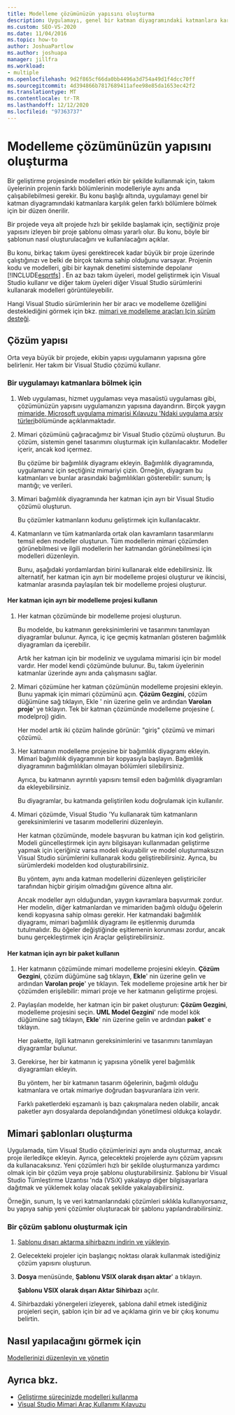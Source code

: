 ```yaml
---
title: Modelleme çözümünüzün yapısını oluşturma
description: Uygulamayı, genel bir katman diyagramındaki katmanlara karşılık gelen farklı bölümlere bölmek için modelleme şeması öğrenin.
ms.custom: SEO-VS-2020
ms.date: 11/04/2016
ms.topic: how-to
author: JoshuaPartlow
ms.author: joshuapa
manager: jillfra
ms.workload:
- multiple
ms.openlocfilehash: 9d2f865cf66da0bb4496a3d754a49d1f4dcc70ff
ms.sourcegitcommit: 4d394866b7817689411afee98e85da1653ec42f2
ms.translationtype: MT
ms.contentlocale: tr-TR
ms.lasthandoff: 12/12/2020
ms.locfileid: "97363737"
---
```

# <a name="structure-your-modeling-solution"></a>Modelleme çözümünüzün yapısını oluşturma

Bir geliştirme projesinde modelleri etkin bir şekilde kullanmak için, takım üyelerinin projenin farklı bölümlerinin modelleriyle aynı anda çalışabilebilmesi gerekir. Bu konu başlığı altında, uygulamayı genel bir katman diyagramındaki katmanlara karşılık gelen farklı bölümlere bölmek için bir düzen önerilir.

Bir projede veya alt projede hızlı bir şekilde başlamak için, seçtiğiniz proje yapısını izleyen bir proje şablonu olması yararlı olur. Bu konu, böyle bir şablonun nasıl oluşturulacağını ve kullanılacağını açıklar.

Bu konu, birkaç takım üyesi gerektirecek kadar büyük bir proje üzerinde çalıştığınızı ve belki de birçok takıma sahip olduğunu varsayar. Projenin kodu ve modelleri, gibi bir kaynak denetimi sisteminde depolanır [!INCLUDE[esprtfs](../code-quality/includes/esprtfs_md.md)] . En az bazı takım üyeleri, model geliştirmek için Visual Studio kullanır ve diğer takım üyeleri diğer Visual Studio sürümlerini kullanarak modelleri görüntüleyebilir.

Hangi Visual Studio sürümlerinin her bir aracı ve modelleme özelliğini desteklediğini görmek için bkz. [mimari ve modelleme araçları Için sürüm desteği](../modeling/what-s-new-for-design-in-visual-studio.md#VersionSupport).

## <a name="solution-structure"></a>Çözüm yapısı

Orta veya büyük bir projede, ekibin yapısı uygulamanın yapısına göre belirlenir. Her takım bir Visual Studio çözümü kullanır.

### <a name="to-divide-an-application-into-layers"></a>Bir uygulamayı katmanlara bölmek için

1. Web uygulaması, hizmet uygulaması veya masaüstü uygulaması gibi, çözümünüzün yapısını uygulamanızın yapısına dayandırın. Birçok yaygın [mimaride, Microsoft uygulama mimarisi Kılavuzu 'Ndaki uygulama arşiv türleri](/previous-versions/msp-n-p/ee658107(v=pandp.10))bölümünde açıklanmaktadır.

2. Mimari çözümünü çağıracağımız bir Visual Studio çözümü oluşturun. Bu çözüm, sistemin genel tasarımını oluşturmak için kullanılacaktır. Modeller içerir, ancak kod içermez.

   Bu çözüme bir bağımlılık diyagramı ekleyin. Bağımlılık diyagramında, uygulamanız için seçtiğiniz mimariyi çizin. Örneğin, diyagram bu katmanları ve bunlar arasındaki bağımlılıkları gösterebilir: sunum; İş mantığı; ve verileri.

4. Mimari bağımlılık diyagramında her katman için ayrı bir Visual Studio çözümü oluşturun.

   Bu çözümler katmanların kodunu geliştirmek için kullanılacaktır.

5. Katmanların ve tüm katmanlarda ortak olan kavramların tasarımlarını temsil eden modeller oluşturun. Tüm modellerin mimari çözümden görünebilmesi ve ilgili modellerin her katmandan görünebilmesi için modelleri düzenleyin.

   Bunu, aşağıdaki yordamlardan birini kullanarak elde edebilirsiniz. İlk alternatif, her katman için ayrı bir modelleme projesi oluşturur ve ikincisi, katmanlar arasında paylaşılan tek bir modelleme projesi oluşturur.

#### <a name="use-a-separate-modeling-project-for-each-layer"></a>Her katman için ayrı bir modelleme projesi kullanın

1. Her katman çözümünde bir modelleme projesi oluşturun.

   Bu modelde, bu katmanın gereksinimlerini ve tasarımını tanımlayan diyagramlar bulunur. Ayrıca, iç içe geçmiş katmanları gösteren bağımlılık diyagramları da içerebilir.

   Artık her katman için bir modeliniz ve uygulama mimarisi için bir model vardır. Her model kendi çözümünde bulunur. Bu, takım üyelerinin katmanlar üzerinde aynı anda çalışmasını sağlar.

2. Mimari çözümüne her katman çözümünün modelleme projesini ekleyin. Bunu yapmak için mimari çözümünü açın. **Çözüm Gezgini**, çözüm düğümüne sağ tıklayın, Ekle ' nin üzerine gelin ve ardından **Varolan proje**' ye tıklayın. Tek bir katman çözümünde modelleme projesine (. modelproj) gidin.

   Her model artık iki çözüm halinde görünür: "giriş" çözümü ve mimari çözümü.

3. Her katmanın modelleme projesine bir bağımlılık diyagramı ekleyin. Mimari bağımlılık diyagramının bir kopyasıyla başlayın. Bağımlılık diyagramının bağımlılıkları olmayan bölümleri silebilirsiniz.

   Ayrıca, bu katmanın ayrıntılı yapısını temsil eden bağımlılık diyagramları da ekleyebilirsiniz.

   Bu diyagramlar, bu katmanda geliştirilen kodu doğrulamak için kullanılır.

4. Mimari çözümde, Visual Studio 'Yu kullanarak tüm katmanların gereksinimlerini ve tasarım modellerini düzenleyin.

   Her katman çözümünde, modele başvuran bu katman için kod geliştirin. Modeli güncelleştirmek için aynı bilgisayarı kullanmadan geliştirme yapmak için içeriğiniz varsa modeli okuyabilir ve model oluşturmaksızın Visual Studio sürümlerini kullanarak kodu geliştirebilirsiniz. Ayrıca, bu sürümlerdeki modelden kod oluşturabilirsiniz.

   Bu yöntem, aynı anda katman modellerini düzenleyen geliştiriciler tarafından hiçbir girişim olmadığını güvence altına alır.

   Ancak modeller ayrı olduğundan, yaygın kavramlara başvurmak zordur. Her modelin, diğer katmanlardan ve mimariden bağımlı olduğu öğelerin kendi kopyasına sahip olması gerekir. Her katmandaki bağımlılık diyagramı, mimari bağımlılık diyagramı ile eşitlenmiş durumda tutulmalıdır. Bu öğeler değiştiğinde eşitlemenin korunması zordur, ancak bunu gerçekleştirmek için Araçlar geliştirebilirsiniz.

#### <a name="use-a-separate-package-for-each-layer"></a>Her katman için ayrı bir paket kullanın

1. Her katmanın çözümünde mimari modelleme projesini ekleyin. **Çözüm Gezgini**, çözüm düğümüne sağ tıklayın, **Ekle**' nin üzerine gelin ve ardından **Varolan proje**' ye tıklayın. Tek modelleme projesine artık her bir çözümden erişilebilir: mimari proje ve her katmanın geliştirme projesi.

2. Paylaşılan modelde, her katman için bir paket oluşturun: **Çözüm Gezgini**, modelleme projesini seçin. **UML Model Gezgini**' nde model kök düğümüne sağ tıklayın, **Ekle**' nin üzerine gelin ve ardından **paket**' e tıklayın.

   Her pakette, ilgili katmanın gereksinimlerini ve tasarımını tanımlayan diyagramlar bulunur.

3. Gerekirse, her bir katmanın iç yapısına yönelik yerel bağımlılık diyagramları ekleyin.

   Bu yöntem, her bir katmanın tasarım öğelerinin, bağımlı olduğu katmanlara ve ortak mimariye doğrudan başvuranlara izin verir.

   Farklı paketlerdeki eşzamanlı iş bazı çakışmalara neden olabilir, ancak paketler ayrı dosyalarda depolandığından yönetilmesi oldukça kolaydır.

## <a name="create-architecture-templates"></a>Mimari şablonları oluşturma

Uygulamada, tüm Visual Studio çözümlerinizi aynı anda oluşturmaz, ancak proje ilerledikçe ekleyin. Ayrıca, gelecekteki projelerde aynı çözüm yapısını da kullanacaksınız. Yeni çözümleri hızlı bir şekilde oluşturmanıza yardımcı olmak için bir çözüm veya proje şablonu oluşturabilirsiniz. Şablonu bir Visual Studio Tümleştirme Uzantısı 'nda (VSıX) yakalayıp diğer bilgisayarlara dağıtmak ve yüklemek kolay olacak şekilde yakalayabilirsiniz.

Örneğin, sunum, Iş ve veri katmanlarındaki çözümleri sıklıkla kullanıyorsanız, bu yapıya sahip yeni çözümler oluşturacak bir şablonu yapılandırabilirsiniz.

### <a name="to-create-a-solution-template"></a>Bir çözüm şablonu oluşturmak için

1. [Şablonu dışarı aktarma sihirbazını indirin ve yükleyin](https://marketplace.visualstudio.com/items?itemName=VisualStudioProductTeam.ExportTemplateWizard).

2. Gelecekteki projeler için başlangıç noktası olarak kullanmak istediğiniz çözüm yapısını oluşturun.

3. **Dosya** menüsünde, **Şablonu VSIX olarak dışarı aktar**' a tıklayın.

   **Şablonu VSIX olarak dışarı Aktar Sihirbazı** açılır.

4. Sihirbazdaki yönergeleri izleyerek, şablona dahil etmek istediğiniz projeleri seçin, şablon için bir ad ve açıklama girin ve bir çıkış konumu belirtin.

## <a name="watch-a-video"></a>Nasıl yapılacağını görmek için

[Modellerinizi düzenleyin ve yönetin](https://channel9.msdn.com/blogs/clinted/uml-with-vs-2010-part-9-organizing-and-managing-your-models)

## <a name="see-also"></a>Ayrıca bkz.

- [Geliştirme sürecinizde modelleri kullanma](../modeling/use-models-in-your-development-process.md)
- [Visual Studio Mimari Araç Kullanımı Kılavuzu](../modeling/visual-studio-architecture-tooling-guidance.md)
